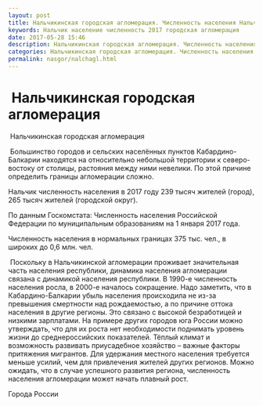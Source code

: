 ```yaml
---
layout: post
title: Нальчикинская городская агломерация. Численность населения Нальчика
keywords: Нальчик население численность 2017 городская агломерация 
date: 2017-05-28 15:46
description: Нальчикинская городская агломерация. Численность населения Нальчика 2017
categories: Нальчикинская городская агломерация. Численность населения Нальчика 2017
permalink: nasgor/nalchagl.html
---
```


#  Нальчикинская городская агломерация



 Нальчикинская городская агломерация



 Большинство городов и сельских населённых пунктов Кабардино-Балкарии находятся на относительно небольшой территории к северо-востоку от столицы, растояния между ними невелики. По этой причине определить границы агломерации сложно.




Нальчик численность населения в 2017 году 239 тысяч жителей (город), 265 тысяч жителей (городской округ).


По данным Госкомстата: Численность населения Российской Федерации по муниципальным образованиям на 1 января 2017 года.



Численность населения в нормальных границах 375 тыс. чел., в широких до 0,6 млн. чел. 


 Поскольку в Нальчикинской агломерации проживает значительная часть населения республики, динамика населения агломерации связана с динамикой населения республики. В 1990-е численность населения росла, в 2000-е началось сокращение. Надо заметить, что в Кабардино-Балкарии убыль населения происходила не из-за превышения смертности над рождаемостью, а по причине оттока населения в другие регионы. Это связано с высокой безработицей и низкими зарплатами. На примере других городов юга России можно утверждать, что для их роста нет необходимости поднимать уровень жизни до среднероссийских показателей. Тёплый климат и возможность развивать приусадебное хозяйство – важные факторы притяжения мигрантов. Для удержания местного населения требуется меньше усилий, чем для привлечения жителей других регионов. Можно ожидать, что в случае успешного развития региона, численность населения агломерации может начать плавный рост.




Города России

		
